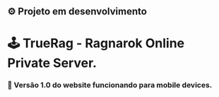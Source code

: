 ## :gear: Projeto em desenvolvimento
# :joystick: TrueRag - Ragnarok Online Private Server.

### :iphone: Versão 1.0 do website funcionando para mobile devices.
